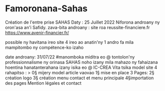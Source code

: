 # Famoronana-Sahas
Création de l'entre prise SAHAS
Daty :  25 Juillet 2022
Niforona androany ny oron'asa an'i Safidy.
zava-bita androany : site roa 
reussite-financiere.fr
https://www.avenir-financier.fr/

possible ny havitana ireo site 4 ireo ao anatin'ny 1 andro fa mila mampitombo ny compétence-ko izaho

date androany: 31/07/22
#manomboka miditra eo @ tontolon'ny professionnalisme ny orinasa SAHAS noho izany mila mahazo ny fahaizana hoentina hanatanterahana izany isika 
eo @ IC-CREA Vita tsika model site 4 rahapitso : > 
0§ mijery model article vaovao
1§ mise en place 3 Pages:
2§ création logo
3§ création menu contact et menu principale
4§importation des pages Mention légales et contact
